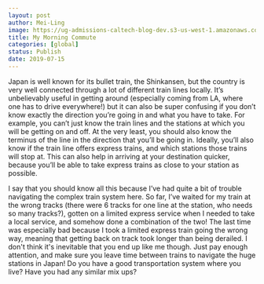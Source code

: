 ```yaml
---
layout: post
author: Mei-Ling
image: https://ug-admissions-caltech-blog-dev.s3-us-west-1.amazonaws.com/old_pictures/caltech_as_it_happens/6a0105349b8251970b0240a46f1f07200c.png
title: My Morning Commute
categories: [global]
status: Publish
date: 2019-07-15
---
```


Japan is well known for its bullet train, the Shinkansen, but the country is very well connected through a lot of different train lines locally. It’s unbelievably useful in getting around (especially coming from LA, where one has to drive everywhere!) but it can also be super confusing if you don’t know exactly the direction you’re going in and what you have to take. For example, you can’t just know the train lines and the stations at which you will be getting on and off. At the very least, you should also know the terminus of the line in the direction that you’ll be going in. Ideally, you’ll also know if the train line offers express trains, and which stations those trains will stop at. This can also help in arriving at your destination quicker, because you’ll be able to take express trains as close to your station as possible.

I say that you should know all this because I’ve had quite a bit of trouble navigating the complex train system here. So far, I’ve waited for my train at the wrong tracks (there were 6 tracks for one line at the station, who needs so many tracks?), gotten on a limited express service when I needed to take a local service, and somehow done a combination of the two! The last time was especially bad because I took a limited express train going the wrong way, meaning that getting back on track took longer than being derailed. I don't think it's inevitable that you end up like me though. Just pay enough attention, and make sure you leave time between trains to navigate the huge stations in Japan!
Do you have a good transportation system where you live? Have you had any similar mix ups?

